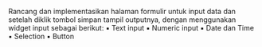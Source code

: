 Rancang dan implementasikan halaman formulir untuk input data dan setelah diklik tombol simpan tampil outputnya, dengan menggunakan widget input sebagai berikut:
 ▪ Text input
 ▪ Numeric input
 ▪ Date dan Time
 ▪ Selection
 ▪ Button
